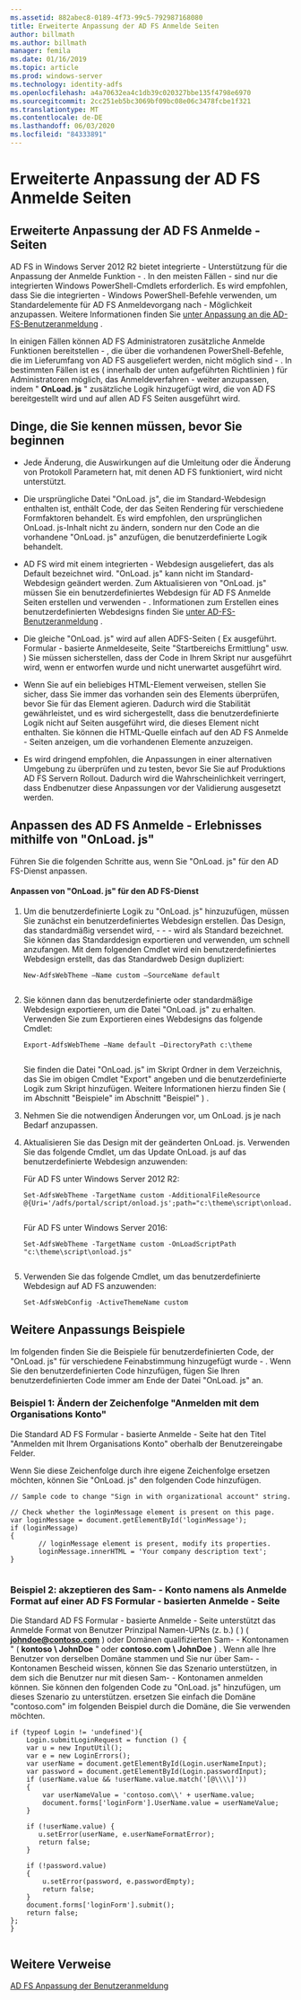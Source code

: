 ```yaml
---
ms.assetid: 882abec8-0189-4f73-99c5-792987168080
title: Erweiterte Anpassung der AD FS Anmelde Seiten
author: billmath
ms.author: billmath
manager: femila
ms.date: 01/16/2019
ms.topic: article
ms.prod: windows-server
ms.technology: identity-adfs
ms.openlocfilehash: a4a70632ea4c1db39c020327bbe135f4798e6970
ms.sourcegitcommit: 2cc251eb5bc3069bf09bc08e06c3478fcbe1f321
ms.translationtype: MT
ms.contentlocale: de-DE
ms.lasthandoff: 06/03/2020
ms.locfileid: "84333891"
---
```

# <a name="advanced-customization-of-ad-fs-sign-in-pages"></a>Erweiterte Anpassung der AD FS Anmelde Seiten

  
## <a name="advanced-customization-of-ad-fs-sign-in-pages"></a>Erweiterte Anpassung der AD FS Anmelde \- Seiten  
AD FS in Windows Server 2012 R2 bietet integrierte \- Unterstützung für die Anpassung der Anmelde Funktion \- . In den meisten Fällen \- sind nur die integrierten Windows PowerShell-Cmdlets erforderlich.  Es wird empfohlen, dass Sie die integrierten \- Windows PowerShell-Befehle verwenden, um Standardelemente für AD FS Anmeldevorgang nach \- Möglichkeit anzupassen.  Weitere Informationen finden Sie [unter Anpassung an die AD-FS-Benutzeranmeldung](AD-FS-user-sign-in-customization.md) .  
  
In einigen Fällen können AD FS Administratoren zusätzliche Anmelde Funktionen bereitstellen \- , die über die vorhandenen PowerShell-Befehle, die im Lieferumfang von AD FS ausgeliefert werden, nicht möglich sind \- . In bestimmten Fällen ist es \( innerhalb der unten aufgeführten Richtlinien \) für Administratoren möglich, das Anmeldeverfahren \- weiter anzupassen, indem " **OnLoad. js** " zusätzliche Logik hinzugefügt wird, die von AD FS bereitgestellt wird und auf allen AD FS Seiten ausgeführt wird.  
  
## <a name="things-to-know-before-you-start"></a>Dinge, die Sie kennen müssen, bevor Sie beginnen  
  
-   Jede Änderung, die Auswirkungen auf die Umleitung oder die Änderung von Protokoll Parametern hat, mit denen AD FS funktioniert, wird nicht unterstützt.
  
-   Die ursprüngliche Datei "OnLoad. js", die im Standard-Webdesign enthalten ist, enthält Code, der das Seiten Rendering für verschiedene Formfaktoren behandelt. Es wird empfohlen, den ursprünglichen OnLoad. js-Inhalt nicht zu ändern, sondern nur den Code an die vorhandene "OnLoad. js" anzufügen, die benutzerdefinierte Logik behandelt.  
  
-   AD FS wird mit einem integrierten \- Webdesign ausgeliefert, das als Default bezeichnet wird. "OnLoad. js" kann nicht im Standard-Webdesign geändert werden. Zum Aktualisieren von "OnLoad. js" müssen Sie ein benutzerdefiniertes Webdesign für AD FS Anmelde Seiten erstellen und verwenden \- .  Informationen zum Erstellen eines benutzerdefinierten Webdesigns finden Sie [unter AD-FS-Benutzeranmeldung](AD-FS-user-sign-in-customization.md) .  
  
-   Die gleiche "OnLoad. js" wird auf allen ADFS-Seiten \( Ex ausgeführt. Formular \- basierte Anmeldeseite, Seite "Startbereichs Ermittlung" usw. \) Sie müssen sicherstellen, dass der Code in Ihrem Skript nur ausgeführt wird, wenn er entworfen wurde und nicht unerwartet ausgeführt wird.  
  
-   Wenn Sie auf ein beliebiges HTML-Element verweisen, stellen Sie sicher, dass Sie immer das vorhanden sein des Elements überprüfen, bevor Sie für das Element agieren. Dadurch wird die Stabilität gewährleistet, und es wird sichergestellt, dass die benutzerdefinierte Logik nicht auf Seiten ausgeführt wird, die dieses Element nicht enthalten. Sie können die HTML-Quelle einfach auf den AD FS Anmelde \- Seiten anzeigen, um die vorhandenen Elemente anzuzeigen.  
  
-   Es wird dringend empfohlen, die Anpassungen in einer alternativen Umgebung zu überprüfen und zu testen, bevor Sie Sie auf Produktions AD FS Servern Rollout. Dadurch wird die Wahrscheinlichkeit verringert, dass Endbenutzer diese Anpassungen vor der Validierung ausgesetzt werden.  
  
## <a name="customizing-the-ad-fs-sign-in-experience-by-using-onloadjs"></a>Anpassen des AD FS Anmelde \- Erlebnisses mithilfe von "OnLoad. js"  
Führen Sie die folgenden Schritte aus, wenn Sie "OnLoad. js" für den AD FS-Dienst anpassen.  
  
#### <a name="customizing-onloadjs-for-the-ad-fs-service"></a>Anpassen von "OnLoad. js" für den AD FS-Dienst  
  
1.  Um die benutzerdefinierte Logik zu "OnLoad. js" hinzuzufügen, müssen Sie zunächst ein benutzerdefiniertes Webdesign erstellen. Das Design, das standardmäßig versendet wird, \- \- \- wird als Standard bezeichnet. Sie können das Standarddesign exportieren und verwenden, um schnell anzufangen. Mit dem folgenden Cmdlet wird ein benutzerdefiniertes Webdesign erstellt, das das Standardweb Design dupliziert:  
  
    ```  
    New-AdfsWebTheme –Name custom –SourceName default  
  
    ```  
  
2.  Sie können dann das benutzerdefinierte oder standardmäßige Webdesign exportieren, um die Datei "OnLoad. js" zu erhalten. Verwenden Sie zum Exportieren eines Webdesigns das folgende Cmdlet:  
  
    ```  
    Export-AdfsWebTheme –Name default –DirectoryPath c:\theme  
  
    ```  
  
    Sie finden die Datei "OnLoad. js" im Skript Ordner in dem Verzeichnis, das Sie im obigen Cmdlet "Export" angeben und die benutzerdefinierte Logik zum Skript hinzufügen. Weitere Informationen hierzu finden Sie \( im Abschnitt "Beispiele" im Abschnitt "Beispiel" \) .  
  
3.  Nehmen Sie die notwendigen Änderungen vor, um OnLoad. js je nach Bedarf anzupassen.  
  
4.  Aktualisieren Sie das Design mit der geänderten OnLoad. js. Verwenden Sie das folgende Cmdlet, um das Update OnLoad. js auf das benutzerdefinierte Webdesign anzuwenden:  

     Für AD FS unter Windows Server 2012 R2:  

    ```  
    Set-AdfsWebTheme -TargetName custom -AdditionalFileResource @{Uri='/adfs/portal/script/onload.js';path="c:\theme\script\onload.js"}  
  
    ```  
    Für AD FS unter Windows Server 2016:

     ```  
    Set-AdfsWebTheme -TargetName custom -OnLoadScriptPath "c:\theme\script\onload.js"   
  
    ```  
  
5.  Verwenden Sie das folgende Cmdlet, um das benutzerdefinierte Webdesign auf AD FS anzuwenden:  
  
    ```  
    Set-AdfsWebConfig -ActiveThemeName custom  
    ```  
  
## <a name="additional-customization-examples"></a>Weitere Anpassungs Beispiele  
Im folgenden finden Sie die Beispiele für benutzerdefinierten Code, der "OnLoad. js" für verschiedene Feinabstimmung hinzugefügt wurde \- . Wenn Sie den benutzerdefinierten Code hinzufügen, fügen Sie Ihren benutzerdefinierten Code immer am Ende der Datei "OnLoad. js" an.  
  
### <a name="example-1-change-sign-in-with-organizational-account-string"></a>Beispiel 1: Ändern der Zeichenfolge "Anmelden mit dem Organisations Konto"  
Die Standard AD FS Formular \- basierte Anmelde \- Seite hat den Titel "Anmelden mit Ihrem Organisations Konto" oberhalb der Benutzereingabe Felder.  
  
Wenn Sie diese Zeichenfolge durch ihre eigene Zeichenfolge ersetzen möchten, können Sie "OnLoad. js" den folgenden Code hinzufügen.  
  
```  
// Sample code to change "Sign in with organizational account" string.  
  
// Check whether the loginMessage element is present on this page.  
var loginMessage = document.getElementById('loginMessage');  
if (loginMessage)  
{  
       // loginMessage element is present, modify its properties.  
       loginMessage.innerHTML = 'Your company description text';  
}  
  
```  
  
### <a name="example-2-accept-sam-account-name-as-a-login-format-on-an-ad-fs-form-based-sign-in-page"></a>Beispiel 2: akzeptieren des Sam- \- Konto namens als Anmelde Format auf einer AD FS Formular \- basierten Anmelde \- Seite  
Die Standard AD FS Formular \- basierte Anmelde \- Seite unterstützt das Anmelde Format von Benutzer Prinzipal Namen-UPNs (z. b.) \( \) \( <strong>johndoe@contoso.com</strong> \) oder Domänen qualifizierten Sam- \- Kontonamen " \( **kontoso \\ JohnDoe** " oder **contoso.com \\ JohnDoe** \) . Wenn alle Ihre Benutzer von derselben Domäne stammen und Sie nur über Sam- \- Kontonamen Bescheid wissen, können Sie das Szenario unterstützen, in dem sich die Benutzer nur mit diesen Sam- \- Kontonamen anmelden können. Sie können den folgenden Code zu "OnLoad. js" hinzufügen, um dieses Szenario zu unterstützen. ersetzen Sie einfach die Domäne "contoso.com" im folgenden Beispiel durch die Domäne, die Sie verwenden möchten.  
  
```  
if (typeof Login != 'undefined'){  
    Login.submitLoginRequest = function () {   
    var u = new InputUtil();  
    var e = new LoginErrors();  
    var userName = document.getElementById(Login.userNameInput);  
    var password = document.getElementById(Login.passwordInput);  
    if (userName.value && !userName.value.match('[@\\\\]'))   
    {  
        var userNameValue = 'contoso.com\\' + userName.value;  
        document.forms['loginForm'].UserName.value = userNameValue;  
    }  
  
    if (!userName.value) {  
       u.setError(userName, e.userNameFormatError);  
       return false;  
    }  
  
    if (!password.value)   
    {  
        u.setError(password, e.passwordEmpty);  
        return false;  
    }  
    document.forms['loginForm'].submit();  
    return false;  
};  
}  
  
```  
  
## <a name="additional-references"></a>Weitere Verweise 
[AD FS Anpassung der Benutzeranmeldung](AD-FS-user-sign-in-customization.md)  
  

